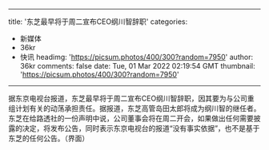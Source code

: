 
---
title: '东芝最早将于周二宣布CEO纲川智辞职'
categories: 
 - 新媒体
 - 36kr
 - 快讯
headimg: 'https://picsum.photos/400/300?random=7950'
author: 36kr
comments: false
date: Tue, 01 Mar 2022 02:19:54 GMT
thumbnail: 'https://picsum.photos/400/300?random=7950'
---

<div>   
据东京电视台报道，东芝最早将于周二宣布CEO纲川智辞职，因其要为与公司重组计划有关的动荡承担责任。据报道，东芝高管岛田太郎将成为纲川智的继任者。东芝在给路透社的一份声明中说，公司董事会将在周二开会，如果做出任何需要披露的决定，将发布公告，同时表示东京电视台的报道“没有事实依据”，也不是基于东芝的任何公告。（界面）  
</div>
            